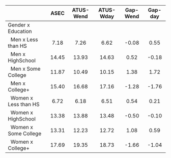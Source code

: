 
|                      |         ASEC |    ATUS-Wend |    ATUS-Wday |     Gap-Wend |      Gap-day |
| -------------------- | :----------: | :----------: | :----------: | :----------: | :----------: |
| Gender x Education   |              |              |              |              |              |
| &nbsp;&nbsp;Men x Less than HS |         7.18 |         7.26 |         6.62 |        -0.08 |         0.55 |
| &nbsp;&nbsp;Men x HighSchool |        14.45 |        13.93 |        14.63 |         0.52 |        -0.18 |
| &nbsp;&nbsp;Men x Some College |        11.87 |        10.49 |        10.15 |         1.38 |         1.72 |
| &nbsp;&nbsp;Men x College+ |        15.40 |        16.68 |        17.16 |        -1.28 |        -1.76 |
| &nbsp;&nbsp;Women x Less than HS |         6.72 |         6.18 |         6.51 |         0.54 |         0.21 |
| &nbsp;&nbsp;Women x HighSchool |        13.38 |        13.88 |        13.48 |        -0.50 |        -0.10 |
| &nbsp;&nbsp;Women x Some College |        13.31 |        12.23 |        12.72 |         1.08 |         0.59 |
| &nbsp;&nbsp;Women x College+ |        17.69 |        19.35 |        18.73 |        -1.66 |        -1.04 |

